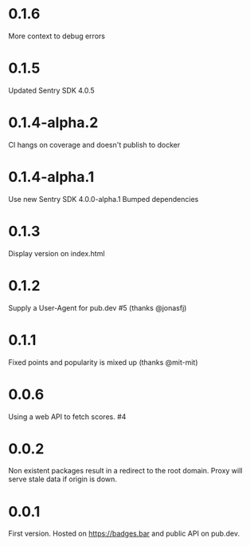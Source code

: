 # 0.1.6

More context to debug errors

# 0.1.5

Updated Sentry SDK 4.0.5

# 0.1.4-alpha.2

CI hangs on coverage and doesn't publish to docker

# 0.1.4-alpha.1

Use new Sentry SDK 4.0.0-alpha.1
Bumped dependencies

# 0.1.3

Display version on index.html

# 0.1.2

Supply a User-Agent for pub.dev #5 (thanks @jonasfj)

# 0.1.1

Fixed points and popularity is mixed up (thanks @mit-mit)

# 0.0.6

Using a web API to fetch scores. #4

# 0.0.2

Non existent packages result in a redirect to the root domain.
Proxy will serve stale data if origin is down.

# 0.0.1

First version. Hosted on https://badges.bar and public API on pub.dev.
